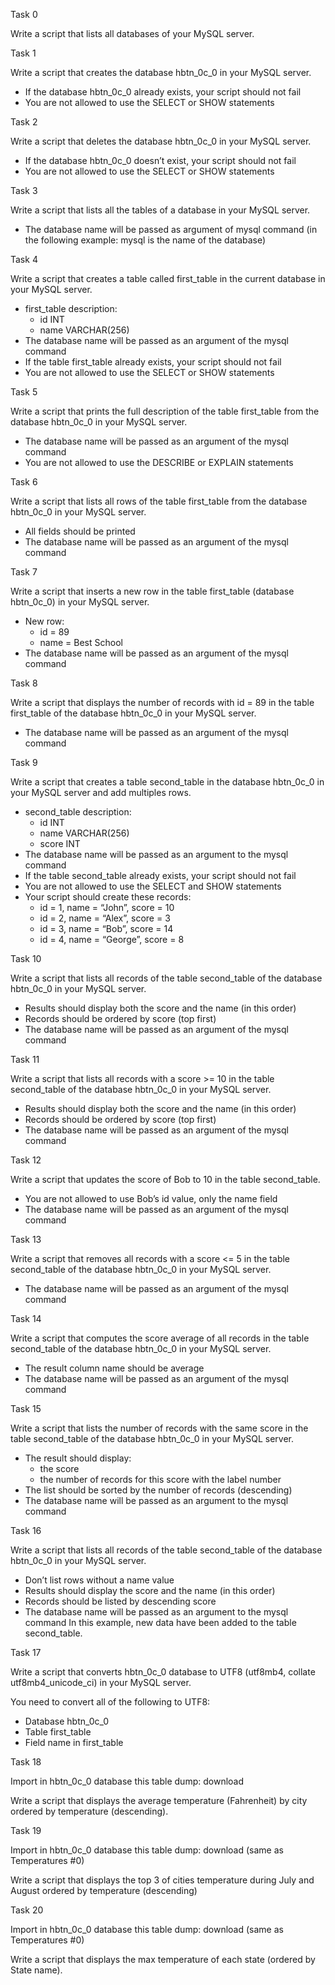 Task 0

Write a script that lists all databases of your MySQL server.

Task 1

Write a script that creates the database hbtn_0c_0 in your MySQL server.

* If the database hbtn_0c_0 already exists, your script should not fail
* You are not allowed to use the SELECT or SHOW statements

Task 2

Write a script that deletes the database hbtn_0c_0 in your MySQL server.

* If the database hbtn_0c_0 doesn’t exist, your script should not fail
* You are not allowed to use the SELECT or SHOW statements

Task 3

Write a script that lists all the tables of a database in your MySQL server.

* The database name will be passed as argument of mysql command (in the following example: mysql is the name of the database)

Task 4

Write a script that creates a table called first_table in the current database in your MySQL server.

* first_table description:
  - id INT
  - name VARCHAR(256)
* The database name will be passed as an argument of the mysql command
* If the table first_table already exists, your script should not fail
* You are not allowed to use the SELECT or SHOW statements

Task 5

Write a script that prints the full description of the table first_table from the database hbtn_0c_0 in your MySQL server.

* The database name will be passed as an argument of the mysql command
* You are not allowed to use the DESCRIBE or EXPLAIN statements

Task 6

Write a script that lists all rows of the table first_table from the database hbtn_0c_0 in your MySQL server.

* All fields should be printed
* The database name will be passed as an argument of the mysql command

Task 7

Write a script that inserts a new row in the table first_table (database hbtn_0c_0) in your MySQL server.

* New row:
  - id = 89
  - name = Best School
* The database name will be passed as an argument of the mysql command

Task 8

Write a script that displays the number of records with id = 89 in the table first_table of the database hbtn_0c_0 in your MySQL server.

* The database name will be passed as an argument of the mysql command

Task 9

Write a script that creates a table second_table in the database hbtn_0c_0 in your MySQL server and add multiples rows.

* second_table description:
  - id INT
  - name VARCHAR(256)
  - score INT
* The database name will be passed as an argument to the mysql command
* If the table second_table already exists, your script should not fail
* You are not allowed to use the SELECT and SHOW statements
* Your script should create these records:
  - id = 1, name = “John”, score = 10
  - id = 2, name = “Alex”, score = 3
  - id = 3, name = “Bob”, score = 14
  - id = 4, name = “George”, score = 8

Task 10

Write a script that lists all records of the table second_table of the database hbtn_0c_0 in your MySQL server.

* Results should display both the score and the name (in this order)
* Records should be ordered by score (top first)
* The database name will be passed as an argument of the mysql command

Task 11

Write a script that lists all records with a score >= 10 in the table second_table of the database hbtn_0c_0 in your MySQL server.

* Results should display both the score and the name (in this order)
* Records should be ordered by score (top first)
* The database name will be passed as an argument of the mysql command

Task 12

Write a script that updates the score of Bob to 10 in the table second_table.

* You are not allowed to use Bob’s id value, only the name field
* The database name will be passed as an argument of the mysql command

Task 13

Write a script that removes all records with a score <= 5 in the table second_table of the database hbtn_0c_0 in your MySQL server.

* The database name will be passed as an argument of the mysql command

Task 14

Write a script that computes the score average of all records in the table second_table of the database hbtn_0c_0 in your MySQL server.

* The result column name should be average
* The database name will be passed as an argument of the mysql command

Task 15

Write a script that lists the number of records with the same score in the table second_table of the database hbtn_0c_0 in your MySQL server.

* The result should display:
  - the score
  - the number of records for this score with the label number
* The list should be sorted by the number of records (descending)
* The database name will be passed as an argument to the mysql command

Task 16

Write a script that lists all records of the table second_table of the database hbtn_0c_0 in your MySQL server.

* Don’t list rows without a name value
* Results should display the score and the name (in this order)
* Records should be listed by descending score
* The database name will be passed as an argument to the mysql command
In this example, new data have been added to the table second_table.

Task 17

Write a script that converts hbtn_0c_0 database to UTF8 (utf8mb4, collate utf8mb4_unicode_ci) in your MySQL server.

You need to convert all of the following to UTF8:

* Database hbtn_0c_0
* Table first_table
* Field name in first_table


Task 18

Import in hbtn_0c_0 database this table dump: download

Write a script that displays the average temperature (Fahrenheit) by city ordered by temperature (descending).

Task 19

Import in hbtn_0c_0 database this table dump: download (same as Temperatures #0)

Write a script that displays the top 3 of cities temperature during July and August ordered by temperature (descending)

Task 20

Import in hbtn_0c_0 database this table dump: download (same as Temperatures #0)

Write a script that displays the max temperature of each state (ordered by State name).
